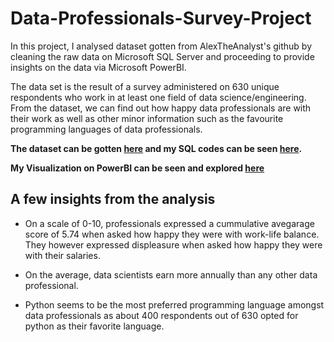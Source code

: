 # Data-Professionals-Survey-Project
In this project, I analysed dataset gotten from AlexTheAnalyst's github by cleaning the raw data on Microsoft SQL Server and proceeding to provide insights on the data via Microsoft PowerBI.

The data set is the result of a survey administered on 630 unique respondents who work in at least one field of data science/engineering.
From the dataset, we can find out how happy data professionals are with their work as well as other minor information such as the favourite programming languages of data professionals.

**The dataset can be gotten [here](https://github.com/AlexTheAnalyst/Power-BI/blob/main/Power%20BI%20-%20Final%20Project.xlsx) and my SQL codes can be seen [here](https://github.com/DonOfJustice/Data-Professionals-Survey-Project/blob/main/data%20professionals%20survey%20SQL%20codes.sql).** 

**My Visualization on PowerBI can be seen and explored [here](https://app.powerbi.com/groups/me/reports/069d80b1-ccc2-4d17-864e-74de366405c1/ReportSection)**

## A few insights from the analysis

- On a scale of 0-10, professionals expressed a cummulative avegarage score of 5.74 when asked how happy they were with work-life balance. They however expressed displeasure when asked how happy they were with their salaries.

- On the average, data scientists earn more annually than any other data professional.

- Python seems to be the most preferred programming language amongst data professionals as about 400 respondents out of 630 opted for python as their favorite language. 
